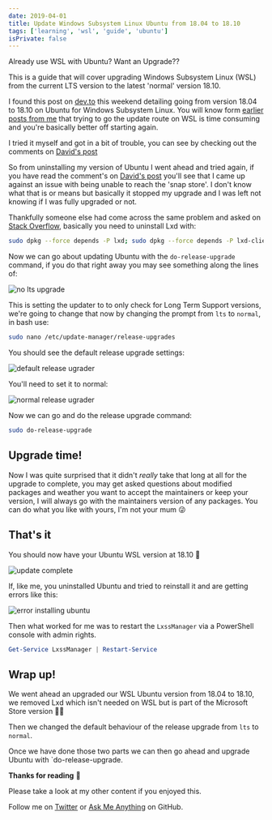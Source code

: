 ```yaml
---
date: 2019-04-01
title: Update Windows Subsystem Linux Ubuntu from 18.04 to 18.10
tags: ['learning', 'wsl', 'guide', 'ubuntu']
isPrivate: false
---
```


Already use WSL with Ubuntu? Want an Upgrade??

This is a guide that will cover upgrading Windows Subsystem Linux
(WSL) from the current LTS version to the latest 'normal' version
18.10.

I found this post on [dev.to] this weekend detailing going from
version 18.04 to 18.10 on Ubuntu for Windows Subsystem Linux. You will
know form [earlier posts from me] that trying to go the update route
on WSL is time consuming and you're basically better off starting
again.

I tried it myself and got in a bit of trouble, you can see by checking
out the comments on [David's post]

So from uninstalling my version of Ubuntu I went ahead and tried
again, if you have read the comment's on [David's post] you'll see
that I came up against an issue with being unable to reach the 'snap
store'. I don't know what that is or means but basically it stopped my
upgrade and I was left not knowing if I was fully upgraded or not.

Thankfully someone else had come across the same problem and asked on
[Stack Overflow], basically you need to uninstall Lxd with:

<!-- cSpell:ignore dpkg -->

```bash
sudo dpkg --force depends -P lxd; sudo dpkg --force depends -P lxd-client
```

Now we can go about updating Ubuntu with the `do-release-upgrade`
command, if you do that right away you may see something along the
lines of:

![no lts upgrade]

This is setting the updater to to only check for Long Term Support
versions, we're going to change that now by changing the prompt from
`lts` to `normal`, in bash use:

```bash
sudo nano /etc/update-manager/release-upgrades
```

You should see the default release upgrade settings:

<!-- cSpell:ignore ugrader -->

![default release ugrader]

You'll need to set it to normal:

![normal release ugrader]

Now we can go and do the release upgrade command:

```bash
sudo do-release-upgrade
```

## Upgrade time!

Now I was quite surprised that it didn't _really_ take that long at
all for the upgrade to complete, you may get asked questions about
modified packages and weather you want to accept the maintainers or
keep your version, I will always go with the maintainers version of
any packages. You can do what you like with yours, I'm not your mum 😜

## That's it

You should now have your Ubuntu WSL version at 18.10 👏

![update complete]

If, like me, you uninstalled Ubuntu and tried to reinstall it and are
getting errors like this:

![error installing ubuntu]

<!-- cSpell:ignore lxss -->

Then what worked for me was to restart the `LxssManager` via a
PowerShell console with admin rights.

```powershell
Get-Service LxssManager | Restart-Service
```

## Wrap up!

We went ahead an upgraded our WSL Ubuntu version from 18.04 to 18.10,
we removed Lxd which isn't needed on WSL but is part of the Microsoft
Store version 🤷‍♂️

Then we changed the default behaviour of the release upgrade from
`lts` to `normal`.

Once we have done those two parts we can then go ahead and upgrade
Ubuntu with `do-release-upgrade.

**Thanks for reading** 🙏

Please take a look at my other content if you enjoyed this.

Follow me on [Twitter] or [Ask Me Anything] on GitHub.

<!-- Links -->

[twitter]: https://twitter.com/spences10
[ask me anything]: https://github.com/spences10/ama
[dev.to]: https://dev.to
[earlier posts from me]:
  https://scottspence.com/posts/wsl-bootstrap-2019/#update-upgrade-and-autoremove
[david's post]:
  https://dev.to/david_j_eddy/how-to-upgrade-wsl-ubuntu-18-04-to-18-10-203
[stack overflow]:
  https://askubuntu.com/questions/1119301/your-system-is-unable-to-reach-the-snap-store
[codesandbox.io]: https://codesandbox.io
[render props]: https://reactjs.org/docs/render-props.html
[using the react context api]:
  https://scottspence.com/posts/react-context-api
[example code]: https://codesandbox.io/s/1vnvko0zqj
[even]: https://youtu.be/8ruJBKFrRCk?t=93
[gatsby documentation]:
  https://www.gatsbyjs.com/docs/use-static-query/

<!-- Images -->

[no lts upgrade]:
  https://res.cloudinary.com/defkmsrpw/image/upload/q_auto,f_auto/v1614858537/scottspence.com/noLtsUpgrade-7d50b4fcaaff9385631fc85d31cd2418.png
[default release ugrader]:
  https://res.cloudinary.com/defkmsrpw/image/upload/q_auto,f_auto/v1614858539/scottspence.com/defaultRelaeaseUpgrader-0920e538b6e247b6658b4ae737dd6113.png
[normal release ugrader]:
  https://res.cloudinary.com/defkmsrpw/image/upload/q_auto,f_auto/v1614858538/scottspence.com/normalRelaeaseUpgrader-f459e42150a391a68786a8b0a9562a03.png
[update complete]:
  https://res.cloudinary.com/defkmsrpw/image/upload/q_auto,f_auto/v1614858539/scottspence.com/updateComlpete-659d8b8617efe423b8fb2548500b9806.png
[error installing ubuntu]:
  https://res.cloudinary.com/defkmsrpw/image/upload/q_auto,f_auto/v1614858538/scottspence.com/derp-install-1beb072890d40cbdb693721fb1b7d414.gif
